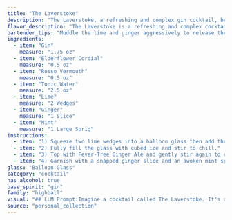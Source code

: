 ```yaml
---
title: "The Laverstoke"
description: "The Laverstoke, a refreshing and complex gin cocktail, belongs to the **Gin & Tonic family**. Its origin likely draws inspiration from the classic Gin & Tonic, adding layers of floral notes, herbal bitterness and a touch of spice, making it a modern twist on a time-honored classic. "
flavor_description: "The Laverstoke is a refreshing and complex cocktail. The gin provides a crisp juniper base, while the elderflower cordial adds a floral sweetness. Rosso Vermouth contributes a bitter herbal note, balanced by the citrusy tartness of lime. The tonic water adds a light bitterness and effervescence, while ginger and mint provide a spicy and cooling finish. "
bartender_tips: "Muddle the lime and ginger aggressively to release their oils. Use a quality gin for a more nuanced flavor profile. When adding tonic water, aim for a gentle pour to avoid over-carbonating the drink. Garnish with a sprig of mint for freshness and visual appeal. Don't forget to taste and adjust the sweetness to your preference.  "
ingredients:
  - item: "Gin"
    measure: "1.75 oz"
  - item: "Elderflower Cordial"
    measure: "0.5 oz"
  - item: "Rosso Vermouth"
    measure: "0.5 oz"
  - item: "Tonic Water"
    measure: "2.5 oz"
  - item: "Lime"
    measure: "2 Wedges"
  - item: "Ginger"
    measure: "1 Slice"
  - item: "Mint"
    measure: "1 Large Sprig"
instructions:
  - item: "1) Squeeze two lime wedges into a balloon glass then add the cordial, Bombay Sapphire and MARTINI Rosso Vermouth, swirl to mix."
  - item: "2) Fully fill the glass with cubed ice and stir to chill."
  - item: "3) Top with Fever-Tree Ginger Ale and gently stir again to combine."
  - item: "4) Garnish with a snapped ginger slice and an awoken mint sprig."
glass: "Balloon Glass"
category: "cocktail"
has_alcohol: true
base_spirit: "gin"
family: "highball"
visual: "## LLM Prompt:Imagine a cocktail called The Laverstoke. It's a vibrant and refreshing blend of **gin**, **elderflower cordial**, **rosso vermouth**, **tonic water**, **lime**, **ginger**, and **mint**.  Describe its appearance in detail, considering:* **Color:** Is it a vibrant green? A dusky pink? A clear and sparkling hue?* **Texture:** Does it have a frothy head? Is it layered with different densities? Are there any visible ingredients like sliced lime or sprigs of mint?* **Glassware:** What kind of glass would best showcase the cocktail's beauty - a highball, a coupe, or something else entirely? * **Garnish:** What decorative elements would enhance the visual appeal? A lime wheel, a sprig of mint, or perhaps a ginger ribbon?**Example Output:** The Laverstoke is a symphony of color and texture. Its base is a luminous emerald green, tinged with a delicate blush from the elderflower cordial. A frothy head of tiny bubbles crowns the drink, hinting at the refreshing effervescence within.  Served in a highball glass, the cocktail is garnished with a slender lime wedge, its green contrasting beautifully with the drink's vibrant hues. A sprig of mint, gracefully tucked behind the lime, adds a touch of freshness and completes the visual composition. "
source: "personal_collection"
---
```


